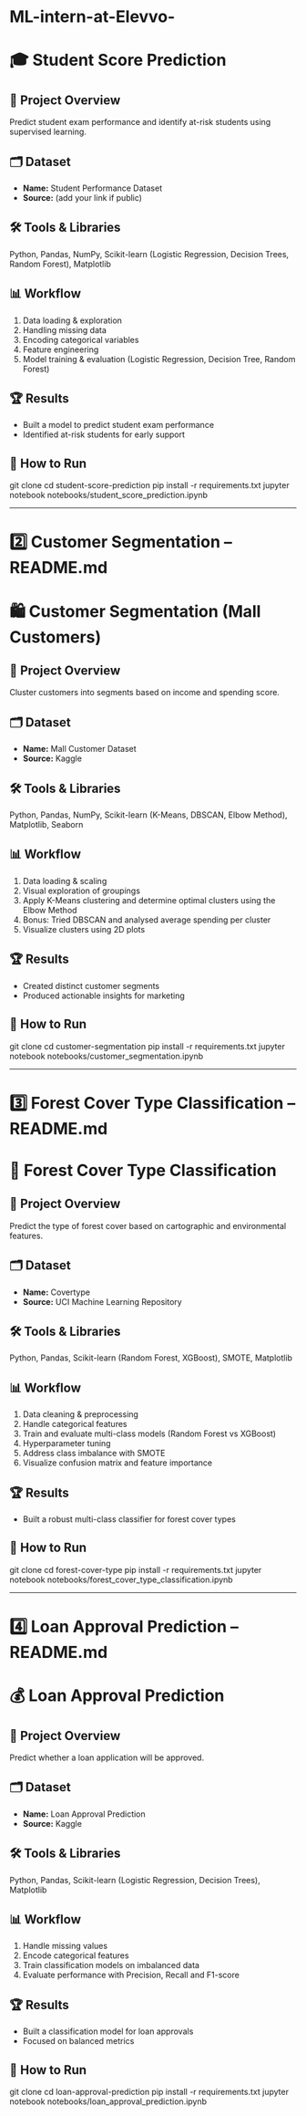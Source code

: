 # ML-intern-at-Elevvo-
# 🎓 Student Score Prediction

## 📌 Project Overview  
Predict student exam performance and identify at-risk students using supervised learning.

## 🗂️ Dataset  
- **Name:** Student Performance Dataset  
- **Source:** (add your link if public)  

## 🛠️ Tools & Libraries  
Python, Pandas, NumPy, Scikit-learn (Logistic Regression, Decision Trees, Random Forest), Matplotlib  

## 📊 Workflow  
1. Data loading & exploration  
2. Handling missing data  
3. Encoding categorical variables  
4. Feature engineering  
5. Model training & evaluation (Logistic Regression, Decision Tree, Random Forest)  

## 🏆 Results  
- Built a model to predict student exam performance  
- Identified at-risk students for early support  

## 🚀 How to Run  

git clone <repo-link>
cd student-score-prediction
pip install -r requirements.txt
jupyter notebook notebooks/student_score_prediction.ipynb

---

# 2️⃣ Customer Segmentation – README.md  


# 🛍️ Customer Segmentation (Mall Customers)

## 📌 Project Overview  
Cluster customers into segments based on income and spending score.

## 🗂️ Dataset  
- **Name:** Mall Customer Dataset  
- **Source:** Kaggle  

## 🛠️ Tools & Libraries  
Python, Pandas, NumPy, Scikit-learn (K-Means, DBSCAN, Elbow Method), Matplotlib, Seaborn  

## 📊 Workflow  
1. Data loading & scaling  
2. Visual exploration of groupings  
3. Apply K-Means clustering and determine optimal clusters using the Elbow Method  
4. Bonus: Tried DBSCAN and analysed average spending per cluster  
5. Visualize clusters using 2D plots  

## 🏆 Results  
- Created distinct customer segments  
- Produced actionable insights for marketing  

## 🚀 How to Run  

git clone <repo-link>
cd customer-segmentation
pip install -r requirements.txt
jupyter notebook notebooks/customer_segmentation.ipynb


---

# 3️⃣ Forest Cover Type Classification – README.md  


# 🌲 Forest Cover Type Classification

## 📌 Project Overview  
Predict the type of forest cover based on cartographic and environmental features.

## 🗂️ Dataset  
- **Name:** Covertype  
- **Source:** UCI Machine Learning Repository  

## 🛠️ Tools & Libraries  
Python, Pandas, Scikit-learn (Random Forest, XGBoost), SMOTE, Matplotlib  

## 📊 Workflow  
1. Data cleaning & preprocessing  
2. Handle categorical features  
3. Train and evaluate multi-class models (Random Forest vs XGBoost)  
4. Hyperparameter tuning  
5. Address class imbalance with SMOTE  
6. Visualize confusion matrix and feature importance  

## 🏆 Results  
- Built a robust multi-class classifier for forest cover types  

## 🚀 How to Run  

git clone <repo-link>
cd forest-cover-type
pip install -r requirements.txt
jupyter notebook notebooks/forest_cover_type_classification.ipynb

---

# 4️⃣ Loan Approval Prediction – README.md  


# 💰 Loan Approval Prediction

## 📌 Project Overview  
Predict whether a loan application will be approved.

## 🗂️ Dataset  
- **Name:** Loan Approval Prediction  
- **Source:** Kaggle  

## 🛠️ Tools & Libraries  
Python, Pandas, Scikit-learn (Logistic Regression, Decision Trees), Matplotlib  

## 📊 Workflow  
1. Handle missing values  
2. Encode categorical features  
3. Train classification models on imbalanced data  
4. Evaluate performance with Precision, Recall and F1-score  

## 🏆 Results  
- Built a classification model for loan approvals  
- Focused on balanced metrics  

## 🚀 How to Run  

git clone <repo-link>
cd loan-approval-prediction
pip install -r requirements.txt
jupyter notebook notebooks/loan_approval_prediction.ipynb
